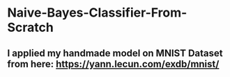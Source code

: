 # Naive-Bayes-Classifier-From-Scratch

## I applied my handmade model on MNIST Dataset from here: https://yann.lecun.com/exdb/mnist/
